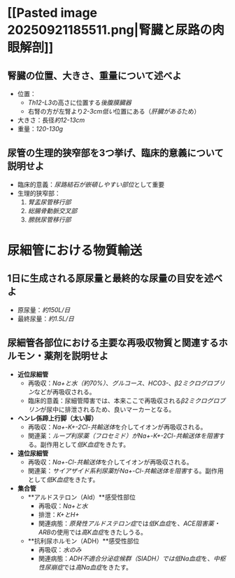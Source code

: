 # [[Pasted image 20250921185511.png|腎臓と尿路の肉眼解剖]]
## 腎臓の位置、大きさ、重量について述べよ
- 位置：
	- *Th12-L3*の高さに位置する*後腹膜臓器*
	- 右腎の方が左腎より*2-3cm低い*位置にある（*肝臓がある*ため）
- 大きさ：長径*約12-13cm*
- 重量：*120-130g*

## 尿管の生理的狭窄部を3つ挙げ、臨床的意義について説明せよ
- 臨床的意義：*尿路結石が嵌頓しやすい部位*として重要
- 生理的狭窄部：
	1. *腎盂尿管移行部*
	2. *総腸骨動脈交叉部*
	3. *膀胱尿管移行部*

# 尿細管における物質輸送
## 1日に生成される原尿量と最終的な尿量の目安を述べよ
- 原尿量：*約150L/日*
- 最終尿量：*約1.5L/日*

## 尿細管各部位における主要な再吸収物質と関連するホルモン・薬剤を説明せよ
- **近位尿細管**
	- 再吸収：*Na+と水（約70%）*、*グルコース*、*HCO3-*、*β2ミクログロブリン*などが再吸収される。
	- 臨床的意義：尿細管障害では、本来ここで再吸収される*β2ミクログロブリン*が尿中に排泄されるため、良いマーカーとなる。
- **ヘンレ係蹄上行脚（太い脚）**
	- 再吸収：*Na+-K+-2Cl-共輸送体*を介してイオンが再吸収される。
	- 関連薬：*ループ利尿薬（フロセミド）*が*Na+-K+-2Cl-共輸送体を阻害*する。副作用として*低K血症*をきたす。
- **遠位尿細管**
	- 再吸収：*Na+-Cl-共輸送体*を介してイオンが再吸収される。
	- 関連薬：*サイアザイド系利尿薬*が*Na+-Cl-共輸送体を阻害*する。副作用として*低K血症*をきたす。
- **集合管**
	- **アルドステロン（Ald）**感受性部位
		- 再吸収：*Na+と水*
		- 排泄：*K+とH+*
		- 関連病態：*原発性アルドステロン症*では*低K血症*を、*ACE阻害薬・ARB*の使用では*高K血症*をきたしうる。
	- **抗利尿ホルモン（ADH）**感受性部位
		- 再吸収：*水のみ*
		- 関連病態：*ADH不適合分泌症候群（SIADH）*では*低Na血症*を、*中枢性尿崩症*では*高Na血症*をきたす。